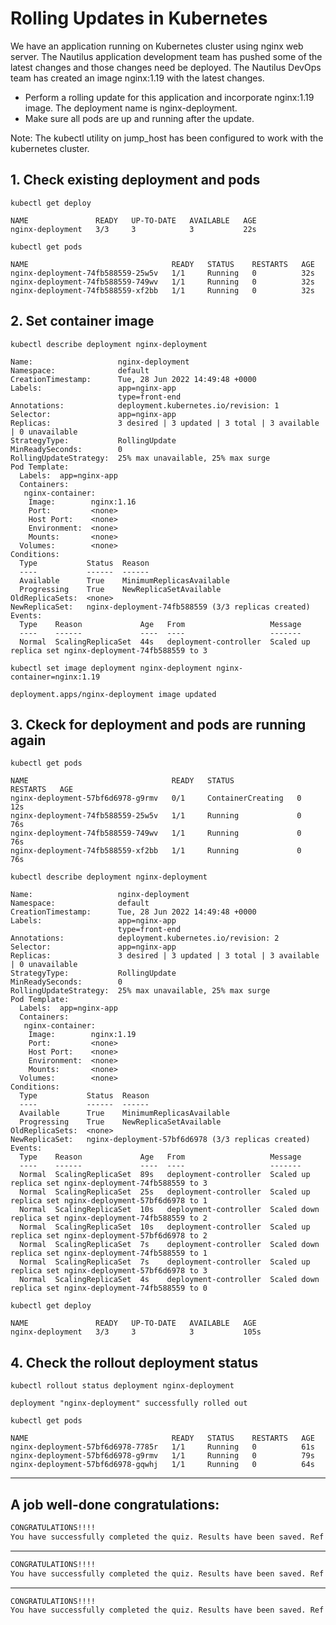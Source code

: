 # Rolling Updates in Kubernetes

We have an application running on Kubernetes cluster using nginx web server. The Nautilus application development team has pushed some of the latest changes and those changes need be deployed. The Nautilus DevOps team has created an image nginx:1.19 with the latest changes.  
- Perform a rolling update for this application and incorporate nginx:1.19 image. The deployment name is nginx-deployment.  
- Make sure all pods are up and running after the update.  

Note: The kubectl utility on jump_host has been configured to work with the kubernetes cluster.


## 1. Check existing deployment and pods
`kubectl get deploy`
```console
NAME               READY   UP-TO-DATE   AVAILABLE   AGE
nginx-deployment   3/3     3            3           22s
```

`kubectl get pods`
```console
NAME                                READY   STATUS    RESTARTS   AGE
nginx-deployment-74fb588559-25w5v   1/1     Running   0          32s
nginx-deployment-74fb588559-749wv   1/1     Running   0          32s
nginx-deployment-74fb588559-xf2bb   1/1     Running   0          32s
```


## 2. Set container image
`kubectl describe deployment nginx-deployment`
```console
Name:                   nginx-deployment
Namespace:              default
CreationTimestamp:      Tue, 28 Jun 2022 14:49:48 +0000
Labels:                 app=nginx-app
                        type=front-end
Annotations:            deployment.kubernetes.io/revision: 1
Selector:               app=nginx-app
Replicas:               3 desired | 3 updated | 3 total | 3 available | 0 unavailable
StrategyType:           RollingUpdate
MinReadySeconds:        0
RollingUpdateStrategy:  25% max unavailable, 25% max surge
Pod Template:
  Labels:  app=nginx-app
  Containers:
   nginx-container:
    Image:        nginx:1.16
    Port:         <none>
    Host Port:    <none>
    Environment:  <none>
    Mounts:       <none>
  Volumes:        <none>
Conditions:
  Type           Status  Reason
  ----           ------  ------
  Available      True    MinimumReplicasAvailable
  Progressing    True    NewReplicaSetAvailable
OldReplicaSets:  <none>
NewReplicaSet:   nginx-deployment-74fb588559 (3/3 replicas created)
Events:
  Type    Reason             Age   From                   Message
  ----    ------             ----  ----                   -------
  Normal  ScalingReplicaSet  44s   deployment-controller  Scaled up replica set nginx-deployment-74fb588559 to 3
```
  
`kubectl set image deployment nginx-deployment nginx-container=nginx:1.19`
```console
deployment.apps/nginx-deployment image updated
```


## 3. Ckeck for deployment and pods are running again
`kubectl get pods`
```console
NAME                                READY   STATUS              RESTARTS   AGE
nginx-deployment-57bf6d6978-g9rmv   0/1     ContainerCreating   0          12s
nginx-deployment-74fb588559-25w5v   1/1     Running             0          76s
nginx-deployment-74fb588559-749wv   1/1     Running             0          76s
nginx-deployment-74fb588559-xf2bb   1/1     Running             0          76s
```

`kubectl describe deployment nginx-deployment`
```console
Name:                   nginx-deployment
Namespace:              default
CreationTimestamp:      Tue, 28 Jun 2022 14:49:48 +0000
Labels:                 app=nginx-app
                        type=front-end
Annotations:            deployment.kubernetes.io/revision: 2
Selector:               app=nginx-app
Replicas:               3 desired | 3 updated | 3 total | 3 available | 0 unavailable
StrategyType:           RollingUpdate
MinReadySeconds:        0
RollingUpdateStrategy:  25% max unavailable, 25% max surge
Pod Template:
  Labels:  app=nginx-app
  Containers:
   nginx-container:
    Image:        nginx:1.19
    Port:         <none>
    Host Port:    <none>
    Environment:  <none>
    Mounts:       <none>
  Volumes:        <none>
Conditions:
  Type           Status  Reason
  ----           ------  ------
  Available      True    MinimumReplicasAvailable
  Progressing    True    NewReplicaSetAvailable
OldReplicaSets:  <none>
NewReplicaSet:   nginx-deployment-57bf6d6978 (3/3 replicas created)
Events:
  Type    Reason             Age   From                   Message
  ----    ------             ----  ----                   -------
  Normal  ScalingReplicaSet  89s   deployment-controller  Scaled up replica set nginx-deployment-74fb588559 to 3
  Normal  ScalingReplicaSet  25s   deployment-controller  Scaled up replica set nginx-deployment-57bf6d6978 to 1
  Normal  ScalingReplicaSet  10s   deployment-controller  Scaled down replica set nginx-deployment-74fb588559 to 2
  Normal  ScalingReplicaSet  10s   deployment-controller  Scaled up replica set nginx-deployment-57bf6d6978 to 2
  Normal  ScalingReplicaSet  7s    deployment-controller  Scaled down replica set nginx-deployment-74fb588559 to 1
  Normal  ScalingReplicaSet  7s    deployment-controller  Scaled up replica set nginx-deployment-57bf6d6978 to 3
  Normal  ScalingReplicaSet  4s    deployment-controller  Scaled down replica set nginx-deployment-74fb588559 to 0
```
  
`kubectl get deploy`
```console
NAME               READY   UP-TO-DATE   AVAILABLE   AGE
nginx-deployment   3/3     3            3           105s
```


## 4. Сheck the rollout deployment status
`kubectl rollout status deployment nginx-deployment`
```console
deployment "nginx-deployment" successfully rolled out
```

`kubectl get pods`
```console
NAME                                READY   STATUS    RESTARTS   AGE
nginx-deployment-57bf6d6978-7785r   1/1     Running   0          61s
nginx-deployment-57bf6d6978-g9rmv   1/1     Running   0          79s
nginx-deployment-57bf6d6978-gqwhj   1/1     Running   0          64s
```


---
A job well-done congratulations:
---


```bash
CONGRATULATIONS!!!!
You have successfully completed the quiz. Results have been saved. Ref ID:62bb0a7c78bcb637027f8887
```


---


```bash
CONGRATULATIONS!!!!
You have successfully completed the quiz. Results have been saved. Ref ID:6363bc125cb4b15def8680ce
```


---


```bash
CONGRATULATIONS!!!!
You have successfully completed the quiz. Results have been saved. Ref ID:6384ea09f60b7b01cc994953
```
